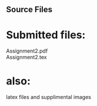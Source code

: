 ## Source Files

# Submitted files:
Assignment2.pdf  
Assignment2.tex

# also:
latex files and supplimental images
